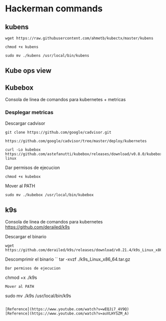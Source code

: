 # Hackerman commands

## kubens
```
wget https://raw.githubusercontent.com/ahmetb/kubectx/master/kubens
```

```
chmod +x kubens
```

```
sudo mv ./kubens /usr/local/bin/kubens
```

## Kube ops view

## Kubebox
Consola de linea de comandos para kubernetes + metricas
### Desplegar metricas
Descargar cadvisor
```
git clone https://github.com/google/cadvisor.git
```

```
https://github.com/google/cadvisor/tree/master/deploy/kubernetes
```

```
curl -Lo kubebox https://github.com/astefanutti/kubebox/releases/download/v0.8.0/kubebox-linux
```
Dar permisos de ejecucion
```
chmod +x kubebox
```
Mover al PATH
```
sudo mv ./kubebox /usr/local/bin/kubebox
```

## k9s
Consola de linea de comandos para kubernetes
https://github.com/derailed/k9s

Descargar el binario
```
wget https://github.com/derailed/k9s/releases/download/v0.21.4/k9s_Linux_x86_64.tar.gz
```
Descomprimir el binario
``
tar -xvzf ./k9s_Linux_x86_64.tar.gz
```
Dar permisos de ejecucion
```
chmod +x ./k9s
```
Mover al PATH
```
sudo mv ./k9s /usr/local/bin/k9s
```

[Reference](https://www.youtube.com/watch?v=wEQJi7_4V9Q)
[Reference](https://www.youtube.com/watch?v=auVLHYSZM_A)